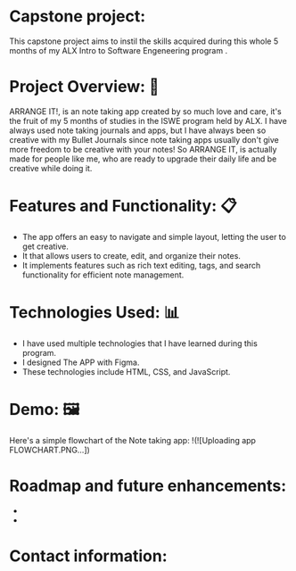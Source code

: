 # Capstone project:

This capstone project aims to instil the skills acquired during this whole 5 months of my ALX Intro to Software Engeneering program .

# Project Overview: :page_with_curl:

ARRANGE IT!, is an note taking app created by so much love and care, it's the fruit of my 5 months of studies in the ISWE program held by ALX.
I have always used note taking journals and apps, but I have always been so creative with my Bullet Journals since note taking apps usually don't give more freedom to be creative with your notes!
So ARRANGE IT, is actually made for people like me, who are ready to upgrade their daily life and be creative while doing it.

# Features and Functionality: :clipboard:

+ The app offers an easy to navigate and simple layout, letting the user to get creative.
+ It that allows users to create, edit, and organize their notes.
+ It implements features such as rich text editing, tags, and search functionality for efficient note management.
  

# Technologies Used: :bar_chart:

+ I have used multiple technologies that I have learned during this program.
+ I designed The APP with Figma.
+ These technologies include HTML, CSS, and JavaScript.

# Demo: :framed_picture:
Here's a simple flowchart of the Note taking app:
!(![Uploading app FLOWCHART.PNG…])





# Roadmap and future enhancements:

+ 
+ 




# Contact information:









